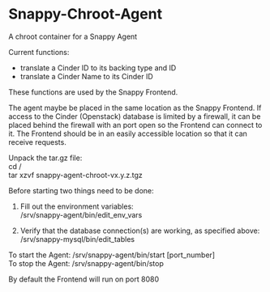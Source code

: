 # Snappy-Chroot-Agent
A chroot container for a Snappy Agent

Current functions:  
- translate a Cinder ID to its backing type and ID
- translate a Cinder Name to its Cinder ID

These functions are used by the Snappy Frontend.

The agent maybe be placed in the same location as the Snappy Frontend. If access to the Cinder (Openstack) database is limited by a firewall, it can be placed behind the firewall with an port open so the Frontend can connect to it.  The Frontend should be in an easily accessible location so that it can receive requests.


Unpack the tar.gz file:  
  cd /  
  tar xzvf snappy-agent-chroot-vx.y.z.tgz   

Before starting two things need to be done:  

1) Fill out the environment variables:  
  /srv/snappy-agent/bin/edit_env_vars  
  
2) Verify that the database connection(s) are working, as specified above:  
  /srv/snappy-mysql/bin/edit_tables  


To start the Agent: /srv/snappy-agent/bin/start [port_number]  
To stop the Agent:  /srv/snappy-agent/bin/stop  

By default the Frontend will run on port 8080
